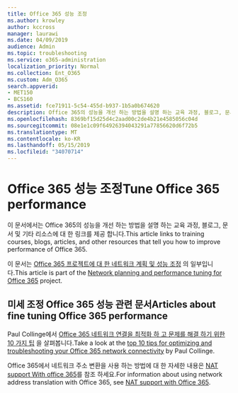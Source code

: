 ```yaml
---
title: Office 365 성능 조정
ms.author: krowley
author: kccross
manager: laurawi
ms.date: 04/09/2019
audience: Admin
ms.topic: troubleshooting
ms.service: o365-administration
localization_priority: Normal
ms.collection: Ent_O365
ms.custom: Adm_O365
search.appverid:
- MET150
- BCS160
ms.assetid: fce71911-5c54-455d-b937-1b5a0b674620
description: Office 365의 성능을 개선 하는 방법을 설명 하는 교육 과정, 블로그, 문서 및 기타 리소스에 대 한 링크입니다.
ms.openlocfilehash: 8369bf15d25d4c2aad00c2de4b21e4585056c04d
ms.sourcegitcommit: 08e1e1c09f64926394043291a77856620d6f72b5
ms.translationtype: MT
ms.contentlocale: ko-KR
ms.lasthandoff: 05/15/2019
ms.locfileid: "34070714"
---
```

# <a name="tune-office-365-performance"></a><span data-ttu-id="a9efd-103">Office 365 성능 조정</span><span class="sxs-lookup"><span data-stu-id="a9efd-103">Tune Office 365 performance</span></span>

<span data-ttu-id="a9efd-104">이 문서에서는 Office 365의 성능을 개선 하는 방법을 설명 하는 교육 과정, 블로그, 문서 및 기타 리소스에 대 한 링크를 제공 합니다.</span><span class="sxs-lookup"><span data-stu-id="a9efd-104">This article links to training courses, blogs, articles, and other resources that tell you how to improve performance of Office 365.</span></span>
  
<span data-ttu-id="a9efd-105">이 문서는 [Office 365 프로젝트에 대 한 네트워크 계획 및 성능 조정](https://aka.ms/tune) 의 일부입니다.</span><span class="sxs-lookup"><span data-stu-id="a9efd-105">This article is part of the [Network planning and performance tuning for Office 365](https://aka.ms/tune) project.</span></span>
   
## <a name="articles-about-fine-tuning-office-365-performance"></a><span data-ttu-id="a9efd-106">미세 조정 Office 365 성능 관련 문서</span><span class="sxs-lookup"><span data-stu-id="a9efd-106">Articles about fine tuning Office 365 performance</span></span>

<span data-ttu-id="a9efd-107">Paul Collinge에서 [Office 365 네트워크 연결을 최적화 하 고 문제를 해결 하기 위한 10 가지 팁](https://blogs.technet.com/b/onthewire/archive/2014/06/18/top-10-tips-for-optimising-amp-troubleshooting-your-office-365-network-connectivity.aspx) 을 살펴봅니다.</span><span class="sxs-lookup"><span data-stu-id="a9efd-107">Take a look at the [top 10 tips for optimizing and troubleshooting your Office 365 network connectivity](https://blogs.technet.com/b/onthewire/archive/2014/06/18/top-10-tips-for-optimising-amp-troubleshooting-your-office-365-network-connectivity.aspx) by Paul Collinge.</span></span> 
  
<span data-ttu-id="a9efd-108">Office 365에서 네트워크 주소 변환을 사용 하는 방법에 대 한 자세한 내용은 [NAT support With office 365](nat-support-with-office-365.md)를 참조 하세요.</span><span class="sxs-lookup"><span data-stu-id="a9efd-108">For information about using network address translation with Office 365, see [NAT support with Office 365](nat-support-with-office-365.md).</span></span>
  

